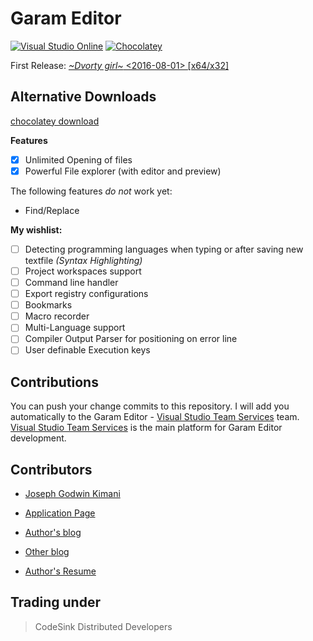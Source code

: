 # Garam Editor

[![Visual Studio Online](https://img.shields.io/vso/build/larsbrinkhoff/953a34b9-5966-4923-a48a-c41874cfb5f5/1.svg)]()
[![Chocolatey](https://img.shields.io/chocolatey/v/git.svg)]()

First Release: [_~Dvorty girl~_  <2016-08-01> [x64/x32]](https://garameditor.codeplex.com/)

## Alternative Downloads 

[chocolatey download](https://chocolatey.org/packages/Garam-Editor/1.0.0.3)

**Features**

* [x] Unlimited Opening of files
* [x] Powerful File explorer (with editor and preview)

The following features *do not* work yet:

* Find/Replace

**My wishlist:**

* [ ] Detecting programming languages when typing or after saving new textfile *(Syntax Highlighting)*
* [ ] Project workspaces support
* [ ] Command line handler 
* [ ] Export registry configurations
* [ ] Bookmarks
* [ ] Macro recorder
* [ ] Multi-Language support
* [ ] Compiler Output Parser for positioning on error line
* [ ] User definable Execution keys

## Contributions ##

You can push your change commits to this repository. I will add you automatically to the Garam Editor - [Visual Studio Team Services](https://www.visualstudio.com/en-us/products/visual-studio-team-services-vs.aspx) team.
[Visual Studio Team Services](https://www.visualstudio.com/en-us/products/visual-studio-team-services-vs.aspx) is the main platform for Garam Editor development.



## Contributors ##

* [Joseph Godwin Kimani](https://github.com/Gochojr)

 - [Application Page](http://gochojr.github.io/blogsite/Garam-Editor/)

 - [Author's blog](http://gochojr.github.io/blogsite)

 - [Other blog](https://gochojr.herokuapp.com)

 - [Author's Resume](http://gochojr.github.io)


## Trading under ##


> CodeSink Distributed Developers